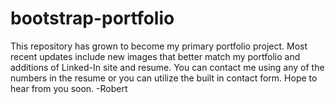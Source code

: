 # bootstrap-portfolio
This repository has grown to become my primary portfolio project. Most recent updates include new images that better match my portfolio and additions of Linked-In site and resume.  You can contact me using any of the numbers in the resume or you can utilize the built in contact form.
Hope to hear from you soon.
-Robert
